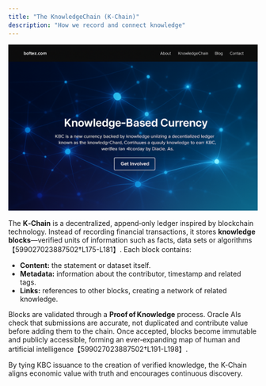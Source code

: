 ```yaml
---
title: "The KnowledgeChain (K‑Chain)"
description: "How we record and connect knowledge"
---
```


![Knowledge Chain Illustration](/images/chain.png)

The **K‑Chain** is a decentralized, append‑only ledger inspired by blockchain technology. Instead of recording financial transactions, it stores **knowledge blocks**—verified units of information such as facts, data sets or algorithms【599027023887502†L175-L181】. Each block contains:

- **Content:** the statement or dataset itself.
- **Metadata:** information about the contributor, timestamp and related tags.
- **Links:** references to other blocks, creating a network of related knowledge.

Blocks are validated through a **Proof of Knowledge** process. Oracle AIs check that submissions are accurate, not duplicated and contribute value before adding them to the chain. Once accepted, blocks become immutable and publicly accessible, forming an ever‑expanding map of human and artificial intelligence【599027023887502†L191-L198】.

By tying KBC issuance to the creation of verified knowledge, the K‑Chain aligns economic value with truth and encourages continuous discovery.